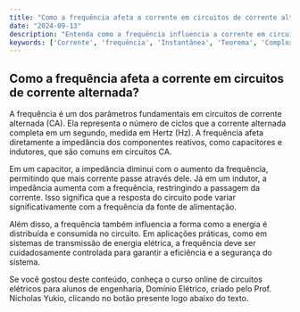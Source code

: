 ```yaml
---
title: "Como a frequência afeta a corrente em circuitos de corrente alternada?"
date: "2024-09-13"
description: "Entenda como a frequência influencia a corrente em circuitos de corrente alternada e sua importância em aplicações práticas."
keywords: ['Corrente', 'frequência', 'Instantânea', 'Teorema', 'Complexo', 'Nodal', 'Básico']
---
```


## Como a frequência afeta a corrente em circuitos de corrente alternada?

A frequência é um dos parâmetros fundamentais em circuitos de corrente alternada (CA). Ela representa o número de ciclos que a corrente alternada completa em um segundo, medida em Hertz (Hz). A frequência afeta diretamente a impedância dos componentes reativos, como capacitores e indutores, que são comuns em circuitos CA.

Em um capacitor, a impedância diminui com o aumento da frequência, permitindo que mais corrente passe através dele. Já em um indutor, a impedância aumenta com a frequência, restringindo a passagem da corrente. Isso significa que a resposta do circuito pode variar significativamente com a frequência da fonte de alimentação.

Além disso, a frequência também influencia a forma como a energia é distribuída e consumida no circuito. Em aplicações práticas, como em sistemas de transmissão de energia elétrica, a frequência deve ser cuidadosamente controlada para garantir a eficiência e a segurança do sistema.

Se você gostou deste conteúdo, conheça o curso online de circuitos elétricos para alunos de engenharia, Domínio Elétrico, criado pelo Prof. Nicholas Yukio, clicando no botão presente logo abaixo do texto.